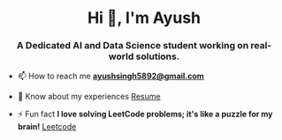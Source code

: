 

<h1 align="center">Hi 👋, I'm Ayush</h1>
<h3 align="center">A Dedicated AI and Data Science student working on real-world solutions.</h3>





- 📫 How to reach me **ayushsingh5892@gmail.com**

- 📄 Know about my experiences [Resume]()

- ⚡ Fun fact **I love solving LeetCode problems; it's like a puzzle for my brain!** [Leetcode]()


